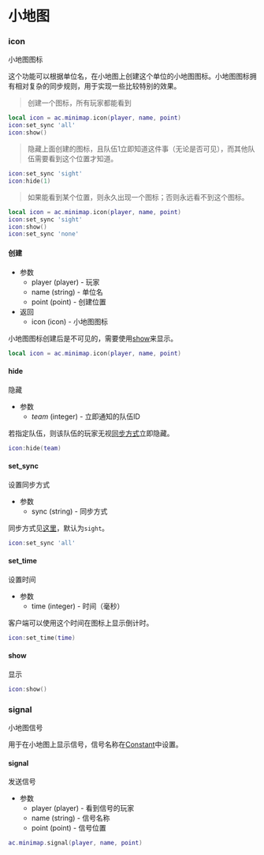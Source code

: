 # 小地图

### icon
小地图图标

这个功能可以根据单位名，在小地图上创建这个单位的小地图图标。小地图图标拥有相对复杂的同步规则，用于实现一些比较特别的效果。

> 创建一个图标，所有玩家都能看到

```lua
local icon = ac.minimap.icon(player, name, point)
icon:set_sync 'all'
icon:show()
```

> 隐藏上面创建的图标，且队伍1立即知道这件事（无论是否可见），而其他队伍需要看到这个位置才知道。

```lua
icon:set_sync 'sight'
icon:hide(1)
```

> 如果能看到某个位置，则永久出现一个图标；否则永远看不到这个图标。

```lua
local icon = ac.minimap.icon(player, name, point)
icon:set_sync 'sight'
icon:show()
icon:set_sync 'none'
```

#### 创建
* 参数
    * player (player) - 玩家
    * name (string) - 单位名
    * point (point) - 创建位置
* 返回
    * icon (icon) - 小地图图标

小地图图标创建后是不可见的，需要使用[show]来显示。

```lua
local icon = ac.minimap.icon(player, name, point)
```

#### hide
隐藏

* 参数
    * *team* (integer) - 立即通知的队伍ID

若指定队伍，则该队伍的玩家无视[同步方式]立即隐藏。

```lua
icon:hide(team)
```

#### set_sync
设置同步方式

* 参数
    * sync (string) - 同步方式

同步方式见[这里][同步方式]，默认为`sight`。

```lua
icon:set_sync 'all'
```

#### set_time
设置时间

* 参数
    * time (integer) - 时间（毫秒）

客户端可以使用这个时间在图标上显示倒计时。

```lua
icon:set_time(time)
```

#### show
显示

```lua
icon:show()
```

### signal
小地图信号

用于在小地图上显示信号，信号名称在[Constant]中设置。

#### signal
发送信号

* 参数
    * player (player) - 看到信号的玩家
    * name (string) - 信号名称
    * point (point) - 信号位置

```lua
ac.minimap.signal(player, name, point)
```

[show]: /ac/api/minimap
[同步方式]: /ac/game/同步方式
[Constant]: 404
